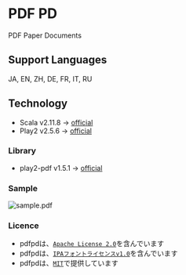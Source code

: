 # PDF PD
PDF Paper Documents

## Support Languages
JA, EN, ZH, DE, FR, IT, RU

## Technology
* Scala v2.11.8 -> [official](http://www.scala-lang.org/download/)
* Play2 v2.5.6 -> [official](https://www.playframework.com/download)

### Library
* play2-pdf v1.5.1 -> [official](https://github.com/innoveit/play2-pdf)

### Sample
![sample.pdf](public/images/sample.pdf, "sample.pdf")

### Licence
* pdfpdは、[`Apache License 2.0`](https://www.apache.org/licenses/LICENSE-2.0)を含んでいます
* pdfpdは、[`IPAフォントライセンスv1.0`](http://ipafont.ipa.go.jp/ipa_font_license_v1-html#jp)を含んでいます
* pdfpdは、[`MIT`](https://github.com/ogasawaraShinnosuke/pdfpd/blob/master/LICENSE)で提供しています

